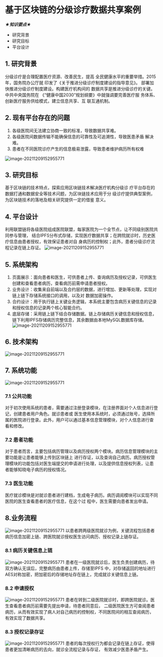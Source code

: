 # 基于区块链的分级诊疗数据共享案例 

***★知识要点★***

- 研究背景
- 研究目标
- 平台设计




## 1. 研究背景

分级诊疗是合理配置医疗资源、改善民生，提高
全民健康水平的重要举措。2015年，国务院办公厅就
印发了《关于推进分级诊疗制度建设的指导意见》。
部署加快推进分级诊疗制度建设。构建医疗机构间的
数据共享是推进分级诊疗的关键。中共中央国务院在
《“健康中国2030”规划纲要》中就强调要完善医疗服
务体系、创新医疗服务供给模式，建立信息共享、互
联互通机制。
##  2. 现有平台存在的问题

1. 各级医院间无法建立协商一致的标准，导致数据共享难。
2. 各级医院间数据传输不能确保信息的可靠性及可追溯性，导致医患矛盾
解决难。
3. 患者在不同医院诊疗产生的信息极易泄露，导致患者维护病历所有权难

![image-20211209152955771](./assets/1.png)

## 3. 研究目标 

基于区块链的技术特点，探索应用区块链技术解决医疗机构分级诊
疗平台存在的数据打通和数据安全等技术问题，为区块链技术应用于分
级诊疗提供典型案例，为区块链技术的落地及相关研究提供一定的借鉴
意义。
## 4. 平台设计
利用联盟链将各级医院组成医院联盟，每家医院为一个全节点，让不同级别医院共同参与管理，
结合IPFS分布式存储，实现医疗数据共享；在跨院就诊时，历史医疗信息由患者授权，有效保证患者对自
身病历的控制权；此外，患者分级诊疗流程记录在链上存证。
![image-20211209152955771](./assets/2.png)
## 5. 系统架构
1. 页面展示：面向患者和医生，可供患者上传、查询病历及授权记录，可供医生创建和查看患者病历，查看病历前需申请患者授权。
2. 业务设计：收集来自前端以及合约层的数据，进行增加、更新等处理，实现对链上链下存储系统接口的调用，以及对
数据加密操作。
3. 合约设计：用于执行链上关键业务逻辑，本系统主要包含病历关键信息的记录和授权信息的记录两个核心智能合约。
4. 底层存储：采用链上链下结合存储数据。链上存储病历关键信息和授权信息，链下利用IPFS存储病历完整信息，其余数据由本地MySQL数据库存储。
![image-20211209152955771](./assets/3.png)
## 6. 技术架构
![image-20211209152955771](./assets/4.png)
## 7. 系统功能
![image-20211209152955771](./assets/5.png)

### 7.1 公共功能
对于初次使用系统的患者，需要通过注册登录模块，在注册界面对个人信息进行登记，创建患者用户角色。就诊患者或
医生使用本系统时，必须通过账号，选择所属的医院进行登录。此外，用户可以通过基本信息管理模块，对个人信息进行查
看和修改。
### 7.2 患者功能
对于患者而言，主要包括病历管理以及病历授权两个模块。病历信息管理模块的主要功能是让患者能够上传到区块链上
进行存证，以及查询自己病历。病历授权管理模块的功能包括对医生端提交的申请进行处理，以及提供信息授权列表，让患
者能够知晓电子病历的授权情况。
### 7.3 医生功能
医疗就诊模块是对就诊患者进行建档，生成电子病历。病历调阅模块可以实现不同医院的医生查看患者的医疗信息，在这个过
程中，医生需要向患者发出申请。
## 8.业务流程
![image-20211209152955771](./assets/6.png)
以患者跨两级医院就诊为例，关键流程包括患者病历信息加密上链、跨医院就诊授权医生访问病历、授权记录上链存证。
### 8.1 病历关键信息上链
![image-20211209152955771](./assets/7.png)
患者在一级医院就诊后，医生负责创建病历，待双方确认无误后，完整病历由患者上传，存储至IPFS
中，对存储返回的地址进行AES对称加密，把加密后的存储地址存在链上，完成就诊关键信息上链。
### 8.2 申请授权
![image-20211209152955771](./assets/8.png)
患者在转到二级医院就诊时，即跨医院就诊。医生查看患者病历前需要先提出申请，待患者同意后，
二级医院医生方可查阅患者病历，从而有效实现了病人对自己病历的控制权，不同医院间的相互查阅病历，
有效实现了数据共享。
### 8.3 授权记录存证
![image-20211209152955771](./assets/9.png)
患者的每次授权行为都会记录在链上存证，使得患者更加清晰病历的去向，就诊全流程记录与存证，
有效减少医患矛盾产生。